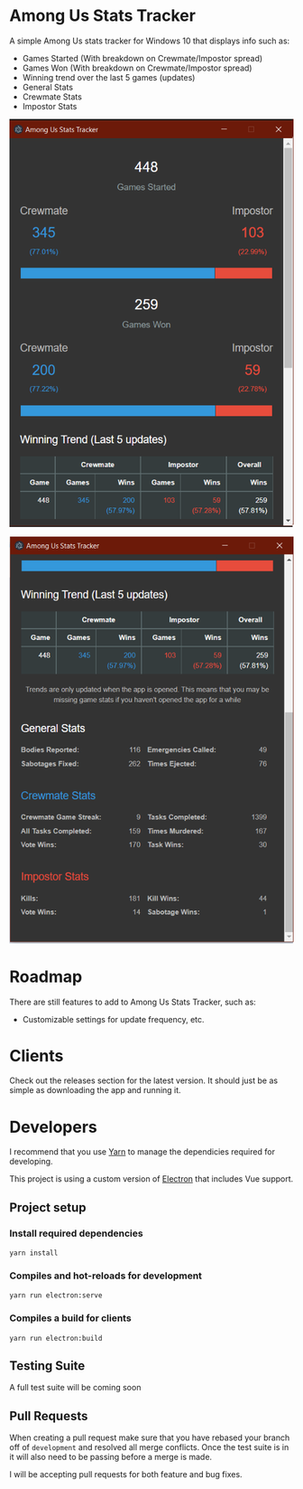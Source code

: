 # Among Us Stats Tracker

A simple Among Us stats tracker for Windows 10 that displays info such as:

- Games Started (With breakdown on Crewmate/Impostor spread)
- Games Won (With breakdown on Crewmate/Impostor spread)
- Winning trend over the last 5 games (updates)
- General Stats
- Crewmate Stats
- Impostor Stats

![image1](images/preview1.png)

![image2](images/preview2.png)

# Roadmap

There are still features to add to Among Us Stats Tracker, such as:

- Customizable settings for update frequency, etc.


# Clients

Check out the releases section for the latest version. It should just be as simple as downloading the app and running it.


# Developers

I recommend that you use [Yarn](https://yarnpkg.com) to manage the dependicies required for developing.

This project is using a custom version of [Electron](https://github.com/SimulatedGREG/electron-vue) that includes Vue support.

## Project setup

### Install required dependencies

```
yarn install
```

### Compiles and hot-reloads for development

```
yarn run electron:serve
```

### Compiles a build for clients

```
yarn run electron:build
```

## Testing Suite

A full test suite will be coming soon

## Pull Requests

When creating a pull request make sure that you have rebased your branch off of `development` and resolved all merge conflicts. Once the test suite is in it will also need to be passing before a merge is made.

I will be accepting pull requests for both feature and bug fixes.